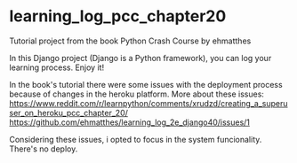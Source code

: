 # learning_log_pcc_chapter20
Tutorial project from the book Python Crash Course by ehmatthes

In this Django project (Django is a Python framework), you can log your learning process. Enjoy it!

In the book's tutorial there were some issues with the deployment process because of changes in the heroku platform.
More about these issues: https://www.reddit.com/r/learnpython/comments/xrudzd/creating_a_superuser_on_heroku_pcc_chapter_20/
                         https://github.com/ehmatthes/learning_log_2e_django40/issues/1

Considering these issues, i opted to focus in the system funcionality. There's no deploy.
